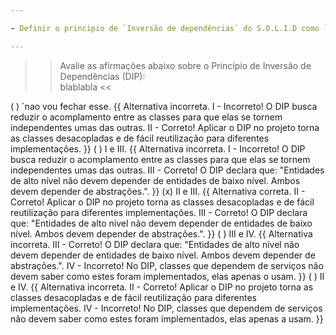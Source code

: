 ```yaml
---

- Definir o principio de `Inversão de dependências` do S.O.L.I.D como `Entidades de alto nível não devem depender de entidades de baixo nível. Ambas devem depender de abstrações.`

---
```



>> Avalie as afirmações abaixo sobre o Princípio de Inversão de Dependências (DIP):  
blablabla
<<

( ) `nao vou fechar esse. {{ Alternativa incorreta. I - Incorreto! O DIP busca reduzir o acomplamento entre as classes para que elas se tornem independentes umas das outras. II - Correto! Aplicar o DIP no projeto torna as classes desacopladas e de fácil reutilização para diferentes implementações. }}
( ) I e III. {{ Alternativa incorreta. I - Incorreto! O DIP busca reduzir o acomplamento entre as classes para que elas se tornem independentes umas das outras. III - Correto! O DIP declara que: "Entidades de alto nível não devem depender de entidades de baixo nível. Ambos devem depender de abstrações.". }}
(x) II e III. {{ Alternativa correta. II - Correto! Aplicar o DIP no projeto torna as classes desacopladas e de fácil reutilização para diferentes implementações. III - Correto! O DIP declara que: "Entidades de alto nível não devem depender de entidades de baixo nível. Ambos devem depender de abstrações.". }}
( ) III e IV. {{ Alternativa incorreta. III - Correto! O DIP declara que: "Entidades de alto nível não devem depender de entidades de baixo nível. Ambos devem depender de abstrações.". IV - Incorreto! No DIP, classes que dependem de serviços não devem saber como estes foram implementados, elas apenas o usam. }}
( ) II e IV.  {{ Alternativa incorreta. II - Correto! Aplicar o DIP no projeto torna as classes desacopladas e de fácil reutilização para diferentes implementações. IV - Incorreto! No DIP, classes que dependem de serviços não devem saber como estes foram implementados, elas apenas a usam. }}